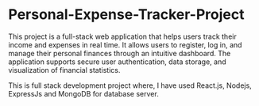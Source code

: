 # Personal-Expense-Tracker-Project

This project is a full-stack web application that helps users track their income and expenses in real time. It allows users to register, log in, and manage their personal finances through an intuitive dashboard. The application supports secure user authentication, data storage, and visualization of financial statistics.

This is full stack development project where, I have used React.js, Nodejs, ExpressJs and MongoDB for database server.
